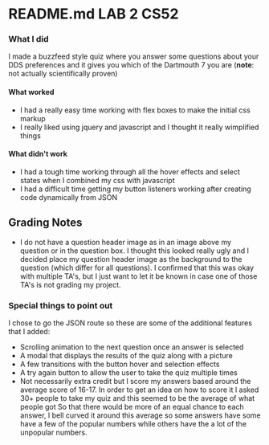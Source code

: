 # README.md LAB 2 CS52

### What I did
I made a buzzfeed style quiz where you answer some questions about your DDS preferences and it gives you which of the Dartmouth 7 you are (**note**: not actually scientifically proven)

#### What worked
* I had a really easy time working with flex boxes to make the initial css markup
* I really liked using jquery and javascript and I thought it really wimplified things
#### What didn't work
* I had a tough time working through all the hover effects and select states when I combined my css with javascript
* I had a difficult time getting my button listeners working after creating code dynamically from JSON

## Grading Notes
* I do not have a question header image as in an image above my question or in the question box. I thought this looked really ugly and I decided place my question header image as the background to the question (which differ for all questions). I confirmed that this was okay with multiple TA's, but I just want to let it be known in case one of those TA's is not grading my project. 
### Special things to point out
I chose to go the JSON route so these are some of the additional features that I added:

- Scrolling animation to the next question once an answer is selected
- A modal that displays the results of the quiz along with a picture
- A few transitions with the button hover and selection effects
- A try again button to allow the user to take the quiz multiple times
- Not necessarily extra credit but I score my answers based around the average score of 16-17. 
In order to get an idea on how to score it I asked 30+ people to take my quiz and this seemed to be the average of what people got
So that there would be more of an equal chance to each answer, I bell curved it around this average so some answers have some have a 
few of the popular numbers while others have the a lot of the unpopular numbers. 
